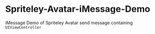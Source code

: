 # Spriteley-Avatar-iMessage-Demo
iMessage Demo of Spriteley Avatar
send message containing `UIViewController`
